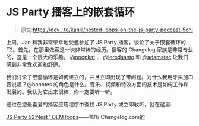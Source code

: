 # JS Party 播客上的嵌套循环

> 原文:[https://dev . to/kahlil/nested-loops-on-the-js-party-podcast-5chi](https://dev.to/kahlil/nested-loops-on-the-js-party-podcast-5chi)

上周，Jan 和我非常荣幸地受邀参加了 JS Party 播客，谈论了关于嵌套循环的 T2。首先，在那里做客是一次非常棒的经历。播客的 Changelog 家族是非常专业的，这是一个很大的乐趣。 [@noopkat](https://twitter.com/noopkat) 、 [@jerodsanto](https://twitter.com/jerodsanto) 和 [@adamstac](https://twitter.com/adamstac) 让我们感到非常受欢迎和舒适。

我们讨论了嵌套循环是如何建立的，并且立即出现了带问题。为什么我用牙买加口音说唱？@bonotes 的角色是什么。音乐、视频和特效方面的技术是如何工作和发展的。我认为它出来很棒，你一定要听一听。

通过在您最喜爱的播客应用程序中查找 JS Party 或立即收听，就在这里:

[JS Party 52:Nest ' DEM loops](https://changelog.com/jsparty/52)——监听 Changelog.com[的](https://changelog.com/)